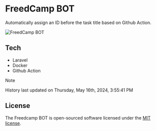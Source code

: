 # FreedCamp BOT

Automatically assign an ID before the task title based on Github Action.

![FreedCamp BOT](https://repository-images.githubusercontent.com/737932867/7d34798b-2680-471c-b089-a78a718d3d6a)

## Tech

- Laravel
- Docker
- Github Action

> [!NOTE]  
> History last updated on Thursday, May 16th, 2024, 3:55:41 PM

## License

The Freedcamp BOT is open-sourced software licensed under the [MIT license](https://opensource.org/licenses/MIT).

